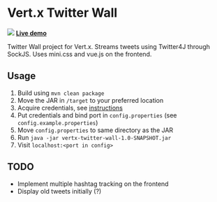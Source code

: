 Vert.x Twitter Wall
==

![](https://i.imgur.com/sZqt0CO.png)
**[Live demo](http://twitterwall.yunyul.in/)**

Twitter Wall project for Vert.x. Streams tweets using Twitter4J through SockJS. Uses mini.css and vue.js on the frontend.

Usage
--

1. Build using `mvn clean package`
2. Move the JAR in `/target` to your preferred location
3. Acquire credentials, see [instructions](http://stackoverflow.com/a/12335636)
4. Put credentials and bind port in `config.properties` (see `config.example.properties`)
5. Move `config.properties` to same directory as the JAR
6. Run `java -jar vertx-twitter-wall-1.0-SNAPSHOT.jar`
7. Visit `localhost:<port in config>`

TODO
--

* Implement multiple hashtag tracking on the frontend
* Display old tweets initially (?)
